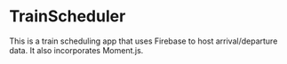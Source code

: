 # TrainScheduler

This is a train scheduling app that uses Firebase to host arrival/departure data. It also incorporates Moment.js.
